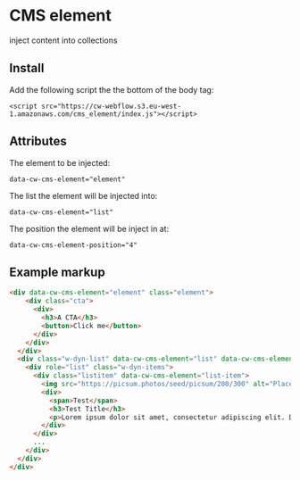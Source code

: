 # CMS element

inject content into collections

## Install

Add the following script the the bottom of the body tag:

`<script src="https://cw-webflow.s3.eu-west-1.amazonaws.com/cms_element/index.js"></script>`

## Attributes

The element to be injected:

`data-cw-cms-element="element"`

The list the element will be injected into:

`data-cw-cms-element="list"`

The position the element will be inject in at:

`data-cw-cms-element-position="4"`

## Example markup

```html
<div data-cw-cms-element="element" class="element">
    <div class="cta">
      <div>
        <h3>A CTA</h3>
        <button>Click me</button>
      </div>
    </div>
  </div>
  <div class="w-dyn-list" data-cw-cms-element="list" data-cw-cms-element-position="4">
    <div role="list" class="w-dyn-items">
      <div class="listitem" data-cw-cms-element="list-item">
        <img src="https://picsum.photos/seed/picsum/200/300" alt="Placeholder image" />
        <div>
          <span>Test</span>
          <h3>Test Title</h3>
          <p>Lorem ipsum dolor sit amet, consectetur adipiscing elit. Donec ut erat ex. Mauris euismod placerat metus, at pretium dui fringilla quis. Suspendisse molestie maximus turpis at viverra. </p>
        </div>
      </div>
      ...
    </div>
  </div>
</div>
```
